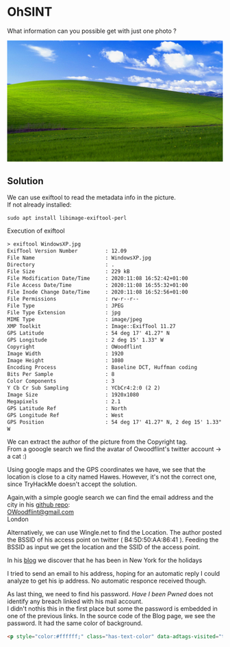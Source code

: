 # OhSINT

What information can you possible get with just one photo ?

![Picture](WindowsXP.jpg)

## Solution

We can use exiftool to read the metadata info in the picture.  
If not already installed:
```
sudo apt install libimage-exiftool-perl
```

Execution of exiftool
```
> exiftool WindowsXP.jpg
ExifTool Version Number         : 12.09
File Name                       : WindowsXP.jpg
Directory                       : .
File Size                       : 229 kB
File Modification Date/Time     : 2020:11:08 16:52:42+01:00
File Access Date/Time           : 2020:11:08 16:55:32+01:00
File Inode Change Date/Time     : 2020:11:08 16:52:56+01:00
File Permissions                : rw-r--r--
File Type                       : JPEG
File Type Extension             : jpg
MIME Type                       : image/jpeg
XMP Toolkit                     : Image::ExifTool 11.27
GPS Latitude                    : 54 deg 17' 41.27" N
GPS Longitude                   : 2 deg 15' 1.33" W
Copyright                       : OWoodflint
Image Width                     : 1920
Image Height                    : 1080
Encoding Process                : Baseline DCT, Huffman coding
Bits Per Sample                 : 8
Color Components                : 3
Y Cb Cr Sub Sampling            : YCbCr4:2:0 (2 2)
Image Size                      : 1920x1080
Megapixels                      : 2.1
GPS Latitude Ref                : North
GPS Longitude Ref               : West
GPS Position                    : 54 deg 17' 41.27" N, 2 deg 15' 1.33" W
```
We can extract the author of the picture from the Copyright tag.  
From a gooogle search we find the avatar of Owoodflint's twitter account -> a cat :)


Using google maps and the GPS coordinates we have, we see that the location is close to a city named Hawes. 
However, it's not the correct one, since TryHackMe doesn't accept the solution.

Again,with a simple google search we can find the email address and the city in his [github repo](https://github.com/OWoodfl1nt/people_finder/blob/master/README.md):  
OWoodflint@gmail.com  
London

Alternatively, we can use Wingle.net to find the Location. The author posted the BSSID of his access point on twitter ( B4:5D:50:AA:86:41 ). Feeding the BSSID as input we get the location and the SSID of the access point.

In his [blog](https://oliverwoodflint.wordpress.com/2019/03/03/the-journey-begins/)  we discover that he has been in New York for the holidays

I tried to send an email to his address, hoping for an automatic reply I could analyze to get his ip address. No automatic responce received though.

As last thing, we need to find his password. *Have I been Pwned*  does not identify any breach linked with his mail account.  
I didn't nothis this in the first place but some the password is embedded in one of the previous links. In the source code of the Blog page, we see the password. It had the same color of background.
```html
<p style="color:#ffffff;" class="has-text-color" data-adtags-visited="true">pennYDr0pper.!</p>
```

